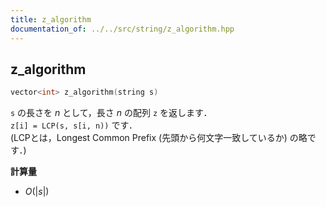 ```yaml
---
title: z_algorithm
documentation_of: ../../src/string/z_algorithm.hpp
---
```


## z_algorithm

```cpp
vector<int> z_algorithm(string s)
```

`s` の長さを $n$ として，長さ $n$ の配列 `z` を返します．<br>
`z[i] = LCP(s, s[i, n))` です．<br>
(LCPとは，Longest Common Prefix (先頭から何文字一致しているか) の略です．)

**計算量**

- $O(|s|)$